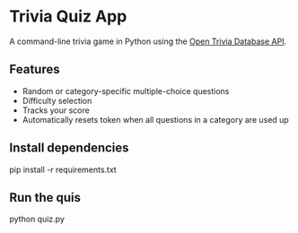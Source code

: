 # Trivia Quiz App

A command-line trivia game in Python using the [Open Trivia Database API](https://opentdb.com/).

## Features
- Random or category-specific multiple-choice questions
- Difficulty selection
- Tracks your score
- Automatically resets token when all questions in a category are used up

## Install dependencies
pip install -r requirements.txt

## Run the quis
python quiz.py
